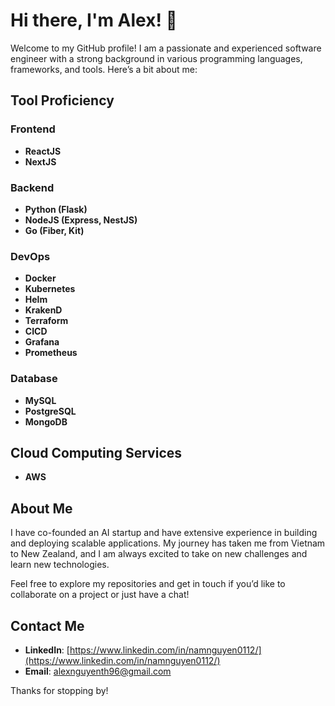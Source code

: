 # Hi there, I'm Alex! 👋

Welcome to my GitHub profile! I am a passionate and experienced software engineer with a strong background in various programming languages, frameworks, and tools. Here’s a bit about me:

## Tool Proficiency

### Frontend

- **ReactJS**
- **NextJS**

### Backend

- **Python (Flask)**
- **NodeJS (Express, NestJS)**
- **Go (Fiber, Kit)**

### DevOps

- **Docker**
- **Kubernetes**
- **Helm**
- **KrakenD**
- **Terraform**
- **CICD**
- **Grafana**
- **Prometheus**

### Database

- **MySQL**
- **PostgreSQL**
- **MongoDB**

## Cloud Computing Services

- **AWS**

## About Me

I have co-founded an AI startup and have extensive experience in building and deploying scalable applications. My journey has taken me from Vietnam to New Zealand, and I am always excited to take on new challenges and learn new technologies. 

Feel free to explore my repositories and get in touch if you’d like to collaborate on a project or just have a chat!

## Contact Me

- **LinkedIn**: [https://www.linkedin.com/in/namnguyen0112/](https://www.linkedin.com/in/namnguyen0112/)
- **Email**: alexnguyenth96@gmail.com

Thanks for stopping by!
